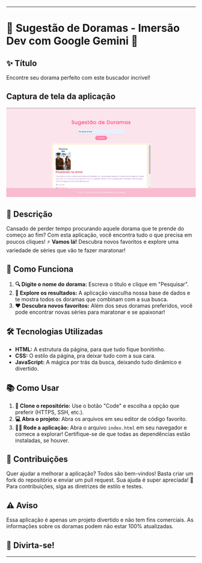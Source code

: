 
---

# 🌟 Sugestão de Doramas - Imersão Dev com Google Gemini 🌟

## ✨ Título
Encontre seu dorama perfeito com este buscador incrível!

## Captura de tela da aplicação
![Exemplo de interface da aplicação](imagem/captura.png)

## 📜 Descrição
Cansado de perder tempo procurando aquele dorama que te prende do começo ao fim? Com esta aplicação, você encontra tudo o que precisa em poucos cliques! ⚡ **Vamos lá!** Descubra novos favoritos e explore uma variedade de séries que vão te fazer maratonar!

## 🚀 Como Funciona
1. **🔍 Digite o nome do dorama:** Escreva o título e clique em "Pesquisar".
2. **🎉 Explore os resultados:** A aplicação vasculha nossa base de dados e te mostra todos os doramas que combinam com a sua busca.
3. **❤️ Descubra novos favoritos:** Além dos seus doramas preferidos, você pode encontrar novas séries para maratonar e se apaixonar!

## 🛠️ Tecnologias Utilizadas
- **HTML:** A estrutura da página, para que tudo fique bonitinho.
- **CSS:** O estilo da página, pra deixar tudo com a sua cara.
- **JavaScript:** A mágica por trás da busca, deixando tudo dinâmico e divertido.

## 📚 Como Usar
1. **🔗 Clone o repositório:** Use o botão "Code" e escolha a opção que preferir (HTTPS, SSH, etc.).
2. **💻 Abra o projeto:** Abra os arquivos em seu editor de código favorito.
3. **🏃‍♂️ Rode a aplicação:** Abra o arquivo `index.html` em seu navegador e comece a explorar! Certifique-se de que todas as dependências estão instaladas, se houver.

## 🤝 Contribuições
Quer ajudar a melhorar a aplicação? Todos são bem-vindos! Basta criar um fork do repositório e enviar um pull request. Sua ajuda é super apreciada! 🙌 Para contribuições, siga as diretrizes de estilo e testes.

## ⚠️ Aviso
Essa aplicação é apenas um projeto divertido e não tem fins comerciais. As informações sobre os doramas podem não estar 100% atualizadas.

## 🎉 Divirta-se!

---
